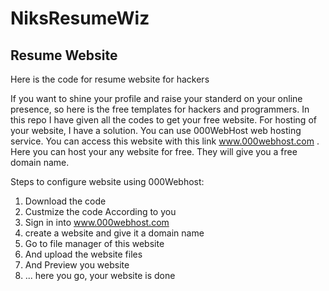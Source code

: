 # NiksResumeWiz

## Resume Website
Here is the code for resume website for hackers


If you want to shine your profile and raise your standerd on your online presence, so here is the free templates for hackers and programmers.
In this repo I have given all the codes to get your free website. For hosting of your website, I have a solution. You can use 000WebHost web hosting service. You can access this website with this link www.000webhost.com . Here you can host your any website for free. They will give you a free domain name.


Steps to configure website using 000Webhost:
1) Download the code
2) Custmize the code According to you
3) Sign in into www.000webhost.com 
4) create a website and give it a domain name
5) Go to file manager of this website
6) And upload the website files
7) And Preview you website
8) ... here you go, your website is done
   
